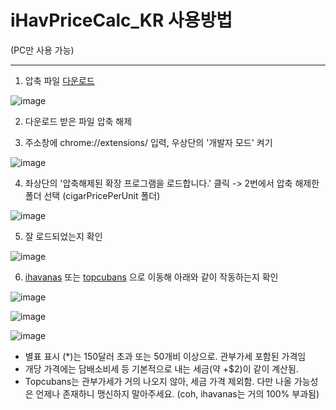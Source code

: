 # iHavPriceCalc_KR 사용방법

(PC만 사용 가능)

---

1. 압축 파일 [다운로드](https://github.com/d-playground/iHavPriceCalc_KR/archive/refs/heads/main.zip)

![image](https://user-images.githubusercontent.com/76888767/233263238-3116d2bf-f7f0-4211-a910-a928aaa76a07.png)



2. 다운로드 받은 파일 압축 해제



3. 주소창에 chrome://extensions/ 입력, 우상단의 '개발자 모드' 켜기

![image](https://user-images.githubusercontent.com/76888767/233936629-5caa04a6-5b84-4520-b9e5-d3d643813a84.png)



4. 좌상단의 '압축해제된 확장 프로그램을 로드합니다.' 클릭 -> 2번에서 압축 해제한 폴더 선택 (cigarPricePerUnit 폴더)

![image](https://user-images.githubusercontent.com/76888767/233936743-3175f3a6-0388-4295-bc13-38910b99fdfa.png)


5. 잘 로드되었는지 확인

![image](https://user-images.githubusercontent.com/76888767/233938520-19ccfb46-4074-4748-9a43-bfe1df2a1c92.png)




6. [ihavanas](https://www.ihavanas.com/) 또는 [topcubans](topcubans.com/) 으로 이동해 아래와 같이 작동하는지 확인

![image](https://github.com/d-playground/iHavPriceCalc_KR/assets/76888767/6f28c4b6-76d3-43ff-99f5-7a22b527da5e)

![image](https://github.com/d-playground/iHavPriceCalc_KR/assets/76888767/353298c2-3ddc-4291-af4a-b7e8d4a97ef8)

![image](https://github.com/d-playground/iHavPriceCalc_KR/assets/76888767/39af00ba-cebb-424e-bd15-b110ebf71ba0)

- 별표 표시 (*)는 150달러 초과 또는 50개비 이상으로. 관부가세 포함된 가격임
- 개당 가격에는 담배소비세 등 기본적으로 내는 세금(약 +$2)이 같이 계산됨.
- Topcubans는 관부가세가 거의 나오지 않아, 세금 가격 제외함. 다만 나올 가능성은 언제나 존재하니 맹신하지 말아주세요. (coh, ihavanas는 거의 100% 부과됨)


